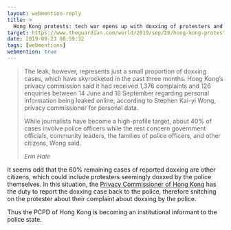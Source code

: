 ```yaml
---
layout: webmention-reply
title: >
  Hong Kong protests: tech war opens up with doxxing of protesters and police
target: https://www.theguardian.com/world/2019/sep/20/hong-kong-protests-tech-war-opens-up-with-doxxing-of-protesters-and-police
date: 2019-09-23 08:59:32
tags: [webmentions]
webmention: true
---
```


<blockquote class="p-in-reply-to h-cite external-citation">
  <p class="p-content">
    The leak, however, represents just a small proportion of doxxing cases, which have skyrocketed
    in the past three months. Hong Kong’s privacy commission said it had received 1,376 complaints
    and 126 enquiries between 14 June and 18 September regarding personal information being leaked
    online, according to Stephen Kai-yi Wong, privacy commissioner for personal data.
  </p>
  <p class="p-content">
    While journalists have become a high-profile target, about 40% of cases involve police officers 
    while the rest concern government officials, community leaders, the families of police officers,
    and other citizens, Wong said.
  </p>
  <cite class="p-author h-card">Erin Hale</cite>
</blockquote>

It seems odd that the 60% remaining cases of reported doxxing are other
citizens, which could include protesters seemingly doxxed by the police
themselves. In this situation, the
[Privacy Commissioner of Hong Kong](https://www.pcpd.org.hk/) has the duty to
report the doxxing case back to the police, therefore snitching on the protester
about their complaint about doxxing by the police.

Thus the PCPD of Hong Kong is becoming an institutional informant to the police
state.
